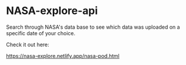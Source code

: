 # NASA-explore-api
Search through NASA's data base to see which data was uploaded on a specific date of your choice.

Check it out here:

https://nasa-explore.netlify.app/nasa-pod.html

